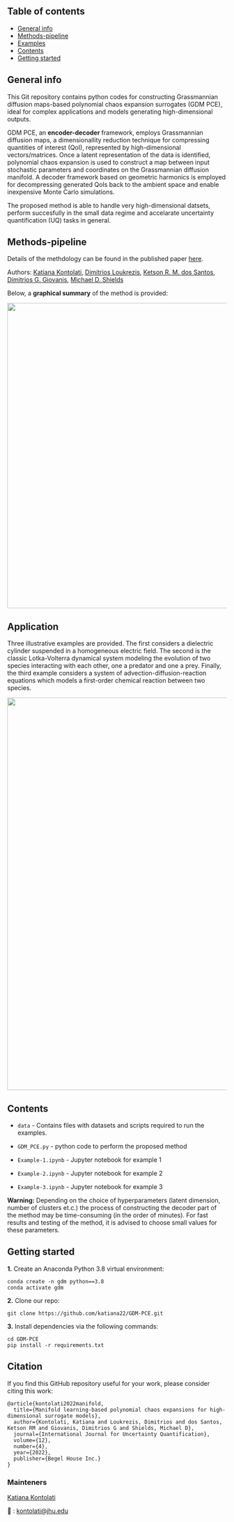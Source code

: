 ## Table of contents
* [General info](#general-info)
* [Methods-pipeline](#methods-pipeline)
* [Examples](#examples)
* [Contents](#contents)
* [Getting started](#getting-started)

## General info

This Git repository contains python codes for constructing Grassmannian diffusion maps-based polynomial chaos expansion surrogates (GDM PCE), ideal for complex applications and models generating high-dimensional outputs. 

GDM PCE, an **encoder-decoder** framework, employs Grassmannian diffusion maps, a dimensionallity reduction technique for compressing quantities of interest (QoI), represented by high-dimensional vectors/matrices. Once a latent representation of the data is identified, polynomial chaos expansion is used to construct a map between input stochastic parameters and coordinates on the Grassmannian diffusion manifold. A decoder framework based on geometric harmonics is employed for decompressing generated QoIs back to the ambient space and enable inexpensive Monte Carlo simulations.

The proposed method is able to handle very high-dimensional datsets, perform succesfully in the small data regime and accelarate uncertainty quantification (UQ) tasks in general.

## Methods-pipeline

Details of the methdology can be found in the published paper [here](10.1615/Int.J.UncertaintyQuantification.2022039936).

Authors: [Katiana Kontolati](https://scholar.google.com/citations?hl=en&user=n8wtUDYAAAAJ), [Dimitrios Loukrezis](https://scholar.google.com/citations?user=bv1WDkoAAAAJ&hl=en), [Ketson R. M. dos Santos](https://scholar.google.com/citations?user=NASfYzMAAAAJ&hl=en), [Dimitrios G. Giovanis](https://scholar.google.com/citations?user=dnFLyp4AAAAJ&hl=en), [Michael D. Shields](https://scholar.google.com/citations?user=hc85Ll0AAAAJ&hl=en)

Below, a **graphical summary** of the method is provided:

<img src="pipeline.png" width="700">

## Application

Three illustrative examples are provided. The first considers a dielectric cylinder suspended in a homogeneous electric field. The second is the classic Lotka-Volterra dynamical system modeling the evolution of two species interacting with each other, one a predator and one a prey. Finally, the third example considers a system of advection-diffusion-reaction equations which models a first-order chemical reaction between two species. 
 
<img src="applications.png" width="900">
 
## Contents

* ```data``` - Contains files with datasets and scripts required to run the examples.

* ```GDM_PCE.py``` - python code to perform the proposed method

* ```Example-1.ipynb``` - Jupyter notebook for example 1

* ```Example-2.ipynb``` - Jupyter notebook for example 2
 
* ```Example-3.ipynb``` - Jupyter notebook for example 3

**Warning:** Depending on the choice of hyperparameters (latent dimension, number of clusters et.c.) the process of constructing the decoder part of the method may be time-consuming (in the order of minutes). For fast results and testing of the method, it is advised to choose small values for these parameters.

## Getting started

**1.** Create an Anaconda Python 3.8 virtual environment:
```
conda create -n gdm python==3.8  
conda activate gdm
```

**2.** Clone our repo:

```
git clone https://github.com/katiana22/GDM-PCE.git
```

**3.** Install dependencies via the following commands: 

```
cd GDM-PCE  
pip install -r requirements.txt
``` 

## Citation

If you find this GitHub repository useful for your work, please consider citing this work:

```
@article{kontolati2022manifold,
  title={Manifold learning-based polynomial chaos expansions for high-dimensional surrogate models},
  author={Kontolati, Katiana and Loukrezis, Dimitrios and dos Santos, Ketson RM and Giovanis, Dimitrios G and Shields, Michael D},
  journal={International Journal for Uncertainty Quantification},
  volume={12},
  number={4},
  year={2022},
  publisher={Begel House Inc.}
}
```

### Mainteners
[Katiana Kontolati](https://katiana22.github.io/)

:email: : kontolati@jhu.edu




